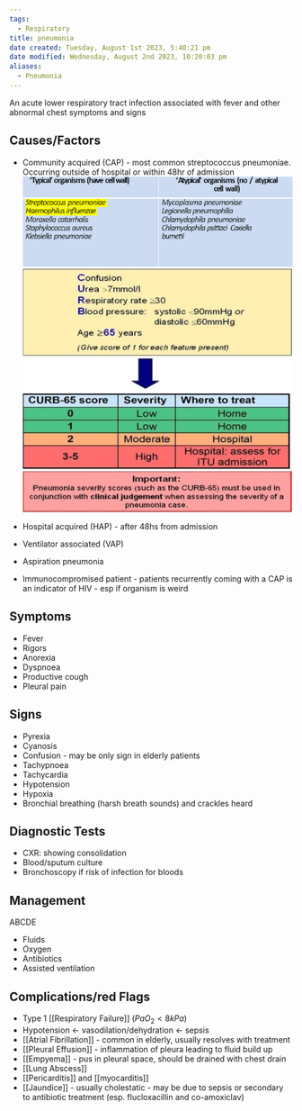 ```yaml
---
tags:
  - Respiratory
title: pneumonia
date created: Tuesday, August 1st 2023, 5:40:21 pm
date modified: Wednesday, August 2nd 2023, 10:20:03 pm
aliases:
  - Pneumonia
---
```



An acute lower respiratory tract infection associated with fever and other abnormal chest symptoms and signs

## Causes/Factors

- Community acquired (CAP) - most common streptococcus pneumoniae. Occurring outside of hospital or within 48hr of admission
  ![|600](z_attachments/600.png)
  ![|375](z_attachments/375-1.png)

- Hospital acquired (HAP) - after 48hs from admission
- Ventilator associated (VAP)
- Aspiration pneumonia

- Immunocompromised patient - patients recurrently coming with a CAP is an indicator of HIV - esp if organism is weird

## Symptoms

- Fever
- Rigors
- Anorexia
- Dyspnoea
- Productive cough
- Pleural pain

## Signs

- Pyrexia
- Cyanosis
- Confusion - may be only sign in elderly patients
- Tachypnoea
- Tachycardia
- Hypotension
- Hypoxia
- Bronchial breathing (harsh breath sounds) and crackles heard

## Diagnostic Tests

- CXR: showing consolidation
- Blood/sputum culture
- Bronchoscopy if risk of infection for bloods

## Management

ABCDE

- Fluids
- Oxygen
- Antibiotics
- Assisted ventilation

## Complications/red Flags

- Type 1 [[Respiratory Failure]] ($PaO_2 < 8kPa$)
- Hypotension <- vasodilation/dehydration <- sepsis
- [[Atrial Fibrillation]] - common in elderly, usually resolves with treatment
- [[Pleural Effusion]] - inflammation of pleura leading to fluid build up
- [[Empyema]] - pus in pleural space, should be drained with chest drain
- [[Lung Abscess]]
- [[Pericarditis]] and [[myocarditis]]
- [[Jaundice]] - usually cholestatic - may be due to sepsis or secondary to antibiotic treatment (esp. flucloxacillin and co-amoxiclav)
